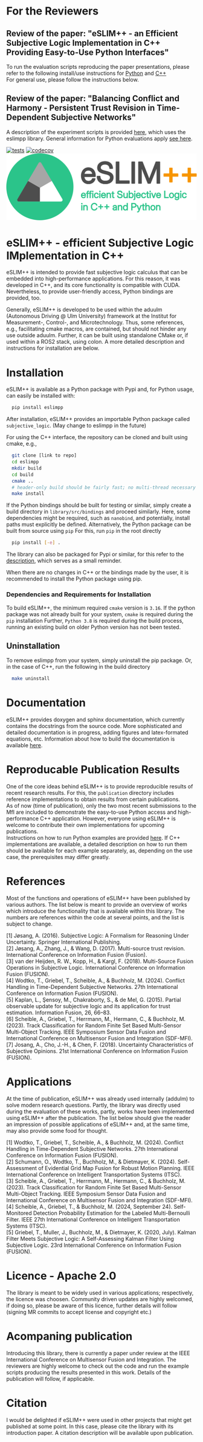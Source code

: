 # For the Reviewers
## Review of the paper: "eSLIM++ - an Efficient Subjective Logic Implementation in C++ Providing Easy-to-Use Python Interfaces"
To run the evaluation scripts reproducing the paper presentations, please refer to the following install/use instructions for [Python](publications/README.md) and [C++](publications/eSLIM++/README.md)\
For general use, please follow the instructions below.
## Review of the paper: "Balancing Conflict and Harmony - Persistent Trust Revision in Time-Dependent Subjective Networks"
A description of the experiment scripts is provided [here](publications/2025_mfi_wodtko/README.md), which uses the eslimpp library.
General information for Python evaluations apply [see here](publications/README.md).

[![tests](https://github.com/uulm-mrm/eslimpp/actions/workflows/cpp_test.yml/badge.svg?branch=main)](https://github.com/uulm-mrm/eslimpp/actions/workflows/cpp_test.yml)
[![codecov](https://codecov.io/gh/uulm-mrm/eslimpp/graph/badge.svg?token=WQR9SF8QOU)](https://codecov.io/gh/uulm-mrm/eslimpp)
![](misc/eSLIM_logo.png)

# eSLIM++ - efficient Subjective Logic IMplementation in C++
eSLIM++ is intended to provide fast subjective logic calculus that can be embedded into high-performance applications.
For this reason, it was developed in C++, and its core functionality is compatible with CUDA.
Nevertheless, to provide user-friendly access, Python bindings are provided, too.

Generally, eSLIM++ is developed to be used within the aduulm (Autonomous Driving @ Ulm University) framework at the Institut for Measurement-, Control-, and Microtechnology.
Thus, some references, e.g., facilitating cmake macros, are contained, but should not hinder any use outside aduulm.
Further, it can be built using standalone CMake or, if used within a ROS2 stack, using colon. A more detailed description and instructions for installation are below.


# Installation
eSLIM++ is available as a Python package with Pypi and, for Python usage, can easily be installed with:
```bash
  pip install eslimpp
```
After installation, eSLIM++ provides an importable Python package called `subjective_logic`.
(May change to eslimpp in the future)

For using the C++ interface, the repository can be cloned and built using cmake, e.g.,
```bash
  git clone [link to repo]
  cd eslimpp
  mkdir build
  cd build
  cmake ..
  # header-only build should be fairly fast; no multi-thread necessary
  make install
```

If the Python bindings should be built for testing or similar, simply create a build directory in `library/src/bindings` and proceed similarly.
Here, some dependencies might be required, such as `nanobind`, and potentially, install paths must explicitly be defined.
Alternatively, the Python package can be built from source using `pip`
For this, run `pip` in the root directly
```bash
  pip install [-e] .
```

The library can also be packaged for Pypi or similar, for this refer to the [description](building_package.md), which serves as a small reminder.

When there are no changes in C++ or the bindings made by the user, it is recommended to install the Python package using pip.


### Dependencies and Requirements for Installation
To build eSLIM++, the minimum required `cmake` version is `3.16`.
If the python package was not already built for your system, `cmake` is required during the `pip` installation
Further, `Python 3.8` is required during the build process, running an existing build on older Python version has not been tested.


## Uninstallation
To remove eslimpp from your system, simply uninstall the pip package.
Or, in the case of C++, run the following in the build directory
```bash
  make uninstall
```

# Documentation
eSLIM++ provides doxygen and sphinx documentation, which currently contains the docstrings from the source code.
More sophisticated and detailed documentation is in progress, adding figures and latex-formated equations, etc.
Information about how to build the documentation is available [here](docs/README.md).

# Reproducable Publication Results
One of the core ideas behind eSLIM++ is to provide reproducible results of recent research results.
For this, the `publication` directory includes reference implementations to obtain results from certain publications.\
As of now (time of publication), only the two most recent submissions to the MfI are included to demonstrate the easy-to-use Python access and high-performance C++ application.
However, everyone using eSLIM++ is welcome to contribute their own implementations for upcoming publications.\
Instructions on how to run Python examples are provided [here](publications/README.md).
If C++ implementations are available, a detailed description on how to run them should be available for each example separately, as, depending on the use case, the prerequisites may differ greatly.

# References
Most of the functions and operations of eSLIM++ have been published by various authors.
The list below is meant to provide an overview of works which introduce the functionality that is available within this library.
The numbers are references within the code at several points, and the list is subject to change.

<a id="1">[1]</a>
Jøsang, A. (2016). Subjective Logic: A Formalism for Reasoning Under Uncertainty. Springer International Publishing.\
<a id="2">[2]</a>
Jøsang, A., Zhang, J., & Wang, D. (2017). Multi-source trust revision. International Conference on Information Fusion (Fusion).\
<a id="3">[3]</a>
van der Heijden, R. W., Kopp, H., & Kargl, F. (2018). Multi-Source Fusion Operations in Subjective Logic. International Conference on Information Fusion (FUSION).\
<a id="4">[4]</a>
Wodtko, T., Griebel, T., Scheible, A., & Buchholz, M. (2024). Conflict Handling in Time-Dependent Subjective Networks. 27th International Conference on Information Fusion (FUSION).\
<a id="5">[5]</a>
Kaplan, L., Şensoy, M., Chakraborty, S., & de Mel, G. (2015). Partial observable update for subjective logic and its application for trust estimation. Information Fusion, 26, 66–83.\
<a id="6">[6]</a>
Scheible, A., Griebel, T., Herrmann, M., Hermann, C., & Buchholz, M. (2023). Track Classification for Random Finite Set Based Multi-Sensor Multi-Object Tracking. IEEE Symposium Sensor Data Fusion and International Conference on Multisensor Fusion and Integration (SDF-MFI).\
<a id="7">[7]</a>
Josang, A., Cho, J.-H., & Chen, F. (2018). Uncertainty Characteristics of Subjective Opinions. 21st International Conference on Information Fusion (FUSION).

# Applications
At the time of publication, eSLIM++ was already used internally (addulm) to solve modern research questions.
Partly, the library was directly used during the evaluation of these works, partly, works have been implemented using eSLIM++ after the publication.
The list below should give the reader an impression of possible applications of eSLIM++ and, at the same time, may also provide some food for thought.

<a id="101">[1]</a>
Wodtko, T., Griebel, T., Scheible, A., & Buchholz, M. (2024). Conflict Handling in Time-Dependent Subjective Networks. 27th International Conference on Information Fusion (FUSION).\
<a id="102">[2]</a>
Schumann, O., Wodtko, T., Buchholz, M., & Dietmayer, K. (2024). Self-Assessment of Evidential Grid Map Fusion for Robust Motion Planning. IEEE International Conference on Intelligent Transportation Systems (ITSC).\
<a id="103">[3]</a>
Scheible, A., Griebel, T., Herrmann, M., Hermann, C., & Buchholz, M. (2023). Track Classification for Random Finite Set Based Multi-Sensor Multi-Object Tracking. IEEE Symposium Sensor Data Fusion and International Conference on Multisensor Fusion and Integration (SDF-MFI).\
<a id="104">[4]</a>
Scheible, A., Griebel, T., & Buchholz, M. (2024, September 24). Self-Monitored Detection Probability Estimation for the Labeled Multi-Bernoulli Filter. IEEE 27th International Conference on Intelligent Transportation Systems (ITSC).\
<a id="104">[5]</a>
Griebel, T., Muller, J., Buchholz, M., & Dietmayer, K. (2020, July). Kalman Filter Meets Subjective Logic: A Self-Assessing Kalman Filter Using Subjective Logic. 23rd International Conference on Information Fusion (FUSION).


# Licence - Apache 2.0
The library is meant to be widely used in various applications; respectively, the licence was choosen.
Community driven updates are highly welcomed, if doing so, please be aware of this licence, further details will follow (signing MR commits to accept license and copyright etc.)


# Acompaning publication
Introducing this library, there is currently a paper under review at the IEEE International Conference on Multisensor Fusion and Integration.
The reviewers are highly welcome to check out the code and run the example scripts producing the results presented in this work.
Details of the publication will follow, if applicable.

# Citation
I would be delighted if eSLIM++ were used in other projects that might get published at some point.
In this case, please cite the library with its introduction paper.
A citation description will be available upon publication.

